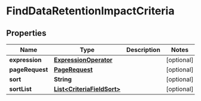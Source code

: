 # FindDataRetentionImpactCriteria

## Properties
Name | Type | Description | Notes
------------ | ------------- | ------------- | -------------
**expression** | [**ExpressionOperator**](ExpressionOperator.md) |  |  [optional]
**pageRequest** | [**PageRequest**](PageRequest.md) |  |  [optional]
**sort** | **String** |  |  [optional]
**sortList** | [**List&lt;CriteriaFieldSort&gt;**](CriteriaFieldSort.md) |  |  [optional]
